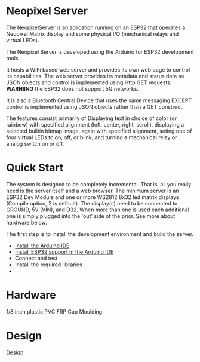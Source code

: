 # Neopixel Server

The NeopixelServer is an aplication running on an ESP32 that operates a Neopixel 
Matrix display and some physical I/O (mechanical relays and virtual LEDs). 

The Neopixel Server is developed using the Arduino for ESP32 development tools

It hosts a WiFi based web server and provides its own web page to control its 
capabilities. The web server provides its metadata and status data as JSON objects
and control is implemented using Http GET requests. **WARNIING** the ESP32 does
not support 5G networks.

It is also a Bluetooth Central Device that uses the same messaging EXCEPT control
is implemented using JSON objects rather than a GET construct.

The features consist primarily of Displaying text in choice of color (or rainbow)
with specified alignment (left, center, right, scroll), displaying a selected builtin
bitmap image, again with specified alignment, seting one of four virtual LEDs to on, 
off, or blink, and turning a mechanical relay or analog switch on or off.

# Quick Start
The system is designed to be completely incremental. That is, all you really need is the
server itself and a web browser. The minimum server is an ESP32 Dev Module and one or more
WS2812 8x32 led matrix displays (Compile option, 2 is default). The display(s) need to be 
connected to GROUND, 5V (VIN), and D32. When more than one is used each additional one is 
simply plugged into the 'out' side of the prior. See more about hardware below.

The first step is to install the development environment and build the server.

* [Install the Arduino IDE](https://www.arduino.cc/en/software)
* [Install ESP32 support in the Arduino IDE](https://randomnerdtutorials.com/installing-the-esp32-board-in-arduino-ide-windows-instructions/)
* Connect and test
* Install the required libraries
* 
# Hardware

1/8 inch plastic
PVC FRP Cap Moulding

# Design 
[Design](DESIGN.md)
